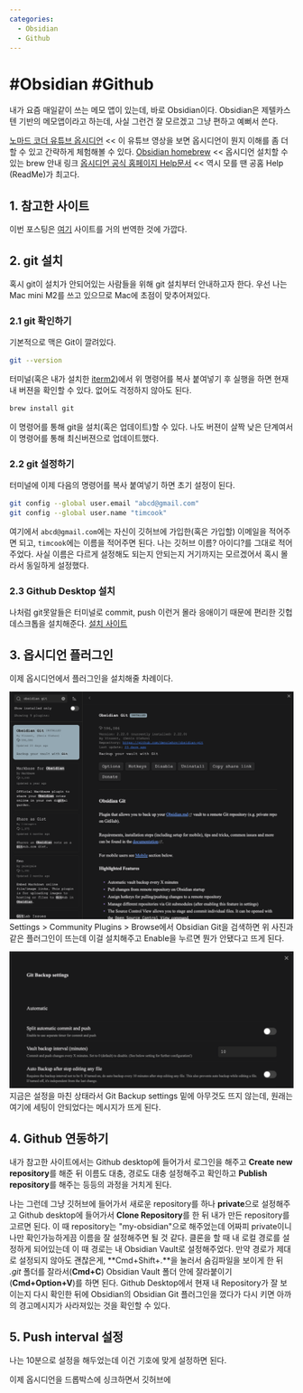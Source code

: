 ```yaml
---
categories:
  - Obsidian
  - Github
---
```


# #Obsidian #Github

내가 요즘 매일같이 쓰는 메모 앱이 있는데, 바로 Obsidian이다. Obsidian은 제텔카스텐 기반의 메모앱이라고 하는데, 사실 그런건 잘 모르겠고 그냥 편하고 예뻐서 쓴다.

[노마드 코더 유튜브 옵시디언](https://youtu.be/h6rxKbbgI28?si=oTGFANvcMW-I0H4e) << 이 유튜브 영상을 보면 옵시디언이 뭔지 이해를 좀 더 할 수 있고 간략하게 체험해볼 수 있다.
[Obsidian homebrew](https://formulae.brew.sh/cask/obsidian#default) << 옵시디언 설치할 수 있는 brew 안내 링크
[옵시디언 공식 홈페이지 Help문서](https://help.obsidian.md/Getting+started/Download+and+install+Obsidian) << 역시 모를 땐 공홈 Help (ReadMe)가 최고다.

## 1. 참고한 사이트

이번 포스팅은 [여기](https://dannyhatcher.com/obsidian-git-for-beginners/) 사이트를 거의 번역한 것에 가깝다.

## 2. git 설치
혹시 git이 설치가 안되어있는 사람들을 위해 git 설치부터 안내하고자 한다. 우선 나는 Mac mini M2를 쓰고 있으므로 Mac에 초점이 맞추어져있다.

### 2.1 git 확인하기
기본적으로 맥은 Git이 깔려있다.
```bash
git --version
```
터미널(혹은 내가 설치한 [iterm2](https://arrow-economist.github.io/mac/%EB%A7%A5-%ED%84%B0%EB%AF%B8%EB%84%90-%EC%84%B8%ED%8C%85%ED%95%98%EB%8A%94-%EB%B0%A9%EB%B2%95/))에서 위 명령어를 복사 붙여넣기 후 실행을 하면 현재 내 버젼을 확인할 수 있다. 없어도 걱정하지 않아도 된다.

```bash
brew install git
```
이 명령어를 통해 git을 설치(혹은 업데이트)할 수 있다. 나도 버젼이 살짝 낮은 단계여서 이 명령어를 통해 최신버젼으로 업데이트했다.

### 2.2 git 설정하기

터미널에 이제 다음의 명령어를 복사 붙여넣기 하면 초기 설정이 된다.

```bash
git config --global user.email "abcd@gmail.com"
git config --global user.name "timcook"
```
여기에서 `abcd@gmail.com`에는 자신이 깃허브에 가입한(혹은 가입할) 이메일을 적어주면 되고, `timcook`에는 이름을 적어주면 된다. 나는 깃허브 이름? 아이디?를 그대로 적어주었다. 사실 이름은 다르게 설정해도 되는지 안되는지 거기까지는 모르겠어서 혹시 몰라서 동일하게 설정했다.

### 2.3 Github Desktop 설치

나처럼 git못알들은 터미널로 commit, push 이런거 몰라 응애이기 때문에 편리한 깃헙데스크톱을 설치해준다. [설치 사이트](https://desktop.github.com/)

## 3. 옵시디언 플러그인

이제 옵시디언에서 플러그인을 설치해줄 차례이다. 

![enter image description here](https://raw.githubusercontent.com/arrow-economist/imageslibrary/main/Obs1.png)
Settings > Community Plugins > Browse에서 Obsidian Git을 검색하면 위 사진과 같은 플러그인이 뜨는데 이걸 설치해주고 Enable을 누르면 뭔가 안됐다고 뜨게 된다. 

![enter image description here](https://raw.githubusercontent.com/arrow-economist/imageslibrary/main/Obs2.png)
지금은 설정을 마친 상태라서 Git Backup settings 밑에 아무것도 뜨지 않는데, 원래는 여기에 세팅이 안되었다는 메시지가 뜨게 된다.

## 4. Github 연동하기

내가 참고한 사이트에서는 Github desktop에 들어가서 로그인을 해주고 **Create new repository**를 해준 뒤 이름도 대충, 경로도 대충 설정해주고 확인하고 **Publish repository**를 해주는 등등의 과정을 거치게 된다.

나는 그런데 그냥 깃허브에 들어가서 새로운 repository를 하나 **private**으로 설정해주고 Github desktop에 들어가서 **Clone Repository**를 한 뒤 내가 만든 repository를 고르면 된다. 이 때 repository는 "my-obsidian"으로 해주었는데 어짜피 private이니 나만 확인가능하게끔 이름을 잘 설정해주면 될 것 같다. 클론을 할 때 내 로컬 경로를 설정하게 되어있는데 이 때 경로는 내 Obsidian Vault로 설정해주었다. 만약 경로가 제대로 설정되지 않아도 괜찮은게, **Cmd+Shift+.**을 눌러서 숨김파일을 보이게 한 뒤 *.git* 폴더를 잘라서(**Cmd+C**) Obsidian Vault 폴더 안에 잘라붙이기(**Cmd+Option+V**)를 하면 된다. Github Desktop에서 현재 내 Repository가 잘 보이는지 다시 확인한 뒤에 Obsidian의 Obsidian Git 플러그인을 껐다가 다시 키면 아까의 경고메시지가 사라져있는 것을 확인할 수 있다.

## 5. Push interval 설정
나는 10분으로 설정을 해두었는데 이건 기호에 맞게 설정하면 된다. 

이제 옵시디언을 드롭박스에 싱크하면서 깃허브에
<!--stackedit_data:
eyJoaXN0b3J5IjpbLTExNzg2OTMxODEsNDY4MDc0MDc4LC01NT
Q3OTAxODhdfQ==
-->